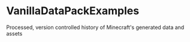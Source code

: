 # VanillaDataPackExamples
Processed, version controlled history of Minecraft's generated data and assets
